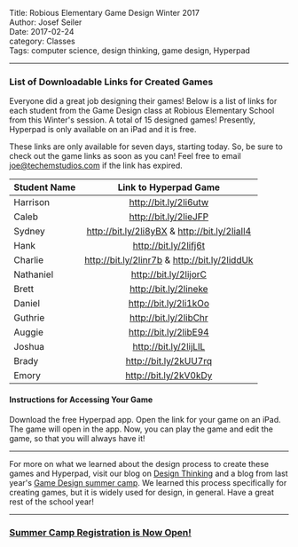 Title: Robious Elementary Game Design Winter 2017       
Author: Josef Seiler  
Date: 2017-02-24      
category: Classes  
Tags: computer science, design thinking, game design, Hyperpad    

***  

### List of Downloadable Links for Created Games    

Everyone did a great job designing their games! Below is a list of links for each student from the Game Design class at Robious Elementary School from this Winter's session. A total of 15 designed games! Presently, Hyperpad is only available on an iPad and it is free.  

These links are only available for seven days, starting today. So, be sure to check out the game links as soon as you can! Feel free to email joe@techemstudios.com if the link has expired.  

| Student Name        | Link to Hyperpad Game    |
| ------------- |:-------------:|
| Harrison      | http://bit.ly/2li6utw |
| Caleb      | http://bit.ly/2lieJFP      |
| Sydney | http://bit.ly/2li8yBX & http://bit.ly/2liaIl4      |   
| Hank      | http://bit.ly/2lifj6t |
| Charlie      | http://bit.ly/2linr7b & http://bit.ly/2liddUk      |
| Nathaniel | http://bit.ly/2lijorC      |
| Brett | http://bit.ly/2lineke      |
| Daniel | http://bit.ly/2li1kOo      |
| Guthrie | http://bit.ly/2libChr      |
| Auggie | http://bit.ly/2libE94      |
| Joshua | http://bit.ly/2lijLlL      |
| Brady | http://bit.ly/2kUU7rq      |
| Emory | http://bit.ly/2kV0kDy      |    

#### Instructions for Accessing Your Game  

Download the free Hyperpad app. Open the link for your game on an iPad. The game will open in the app. Now, you can play the game and edit the game, so that you will always have it!  

***  

For more on what we learned about the design process to create these games and Hyperpad, visit our blog on [Design Thinking](http://blog.techemstudios.com/design-thinking-outline.html) and a blog from last year's [Game Design summer camp](http://blog.techemstudios.com/design-thinking-and-gaming-camp.html). We learned this process specifically for creating games, but it is widely used for design, in general. Have a great rest of the school year!  

***  

### [Summer Camp Registration is Now Open!](http://register.techemstudios.com/)  
